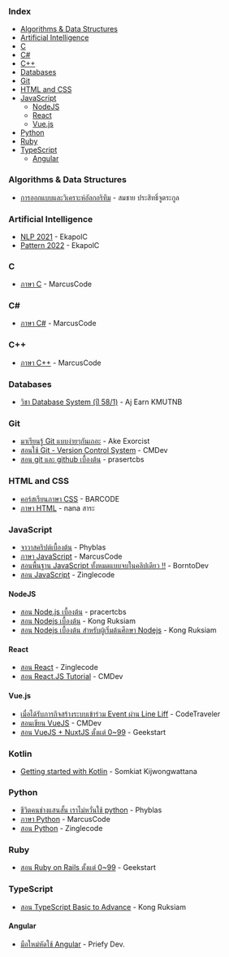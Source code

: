 ### Index

* [Algorithms & Data Structures](#algorithms--data-structures)
* [Artificial Intelligence](#Artificial-Intelligence)
* [C](#c)
* [C#](#csharp)
* [C++](#cpp)
* [Databases](#databases)
* [Git](#git)
* [HTML and CSS](#html-and-css)
* [JavaScript](#javascript)
    * [NodeJS](#nodejs)
    * [React](#react)
    * [Vue.js](#vuejs)
* [Python](#python)
* [Ruby](#ruby)
* [TypeScript](#typescript)
    * [Angular](#angular)


### Algorithms & Data Structures

* [การออกแบบและวิเคราะห์อัลกอริทึม](https://youtube.com/playlist?list=PL0ROnaCzUGB65_YkASLAEmcW_mtxFtq4m) - สมชาย ประสิทธิ์จูตระกูล


### Artificial Intelligence

* [NLP 2021](https://youtube.com/playlist?list=PLcBOyD1N1T-PIYnPZ9_iHtug9e-BcHIob) - EkapolC
* [Pattern 2022](https://youtube.com/playlist?list=PLcBOyD1N1T-MnWcKQZqE8FXrgoiiVdXvI) - EkapolC


### C

* [ภาษา C](http://marcuscode.com/lang/c) - MarcusCode


### <a id="csharp"></a>C\#

* [ภาษา C#](http://marcuscode.com/lang/csharp) - MarcusCode


### <a id="cpp"></a>C++

* [ภาษา C++](http://marcuscode.com/lang/cpp) - MarcusCode


### Databases

* [วิชา Database System (ปี 58/1)](https://youtube.com/playlist?list=PL7fB6_3v0nhxRBOP44PL8SnhXnauinlb2) - Aj Earn KMUTNB


### Git

* [มาเรียนรู้ Git แบบง่ายๆกันเถอะ](https://blog.nextzy.me/มาเรียนรู้-git-แบบง่ายๆกันเถอะ-427398e62f82) - Ake Exorcist
* [สอนใช้ Git - Version Control System](https://www.youtube.com/playlist?list=PLjPfp4Ph3gBrgVPZySWHZwxXSxdgOKhQ-) - CMDev
* [สอน git และ github เบื้องต้น](https://www.youtube.com/playlist?list=PLoTScYm9O0GGsV1ZAyP4m_iyAbflQrKrX) - prasertcbs


### HTML and CSS

* [คอร์สเรียนภาษา CSS](https://youtube.com/playlist?list=PLtfWtWKHvrn8GxLV6Sws3cAZgmvUynxwz) - BARCODE
* [ภาษา HTML](https://youtube.com/playlist?list=PLxN7ZT-opr0KPGJPlh6DhZrz0z031ZObQ) - nana สาระ


### JavaScript

* [จาวาสคริปต์เบื้องต้น](https://phyblas.hinaboshi.com/saraban/javascript) - Phyblas
* [ภาษา JavaScript](http://marcuscode.com/lang/javascript) - MarcusCode
* [สอนพื้นฐาน JavaScript ทั้งหมดแบบจบในคลิปเดียว !!](https://www.youtube.com/watch?v=PGZ7QiKdumo) - BorntoDev
* [สอน JavaScript](https://www.youtube.com/playlist?list=PL_xSQKvnccplgKmdtqizMGRh11witheTM) - Zinglecode


#### NodeJS

* [สอน Node.js เบื้องต้น](https://www.youtube.com/playlist?list=PLoTScYm9O0GERtEdsPHK5Q-cdor5ADnyM) - pracertcbs
* [สอน Nodejs เบื้องต้น](https://www.youtube.com/watch?v=mDezAkh5gcE) - Kong Ruksiam
* [สอน Nodejs เบื้องต้น สำหรับผู้เริ่มต้นศึกษา Nodejs](https://www.youtube.com/playlist?list=PLEE74DyIkwEkWkVWy3TbjrTICVF_eUdyc) - Kong Ruksiam


#### React

* [สอน React](https://www.youtube.com/playlist?list=PL_xSQKvnccpn-C2fZNJtCykO24yqFWkDn) - Zinglecode
* [สอน React.JS Tutorial](https://www.youtube.com/playlist?list=PLjPfp4Ph3gBo5SmWJXwv4oKDfeTXA7xgw) - CMDev


#### Vue.js

* [เมื่อได้รับภารกิจสร้างระบบเข้าร่วม Event ผ่าน Line Liff](https://www.youtube.com/playlist?list=PLSy2hExy-WZN_fJSBbX7bsrAWsm3sbQg-) - CodeTraveler
* [สอนเขียน VueJS](https://www.youtube.com/playlist?list=PLjPfp4Ph3gBry3sJDNrbqor5ikjwGDJ_7) - CMDev
* [สอน VueJS + NuxtJS ตั้งแต่ 0~99](https://www.youtube.com/playlist?list=PLXm-UJjVcJCMd24NIQTPcqHhfnK-QbPmD) - Geekstart


### Kotlin

* [Getting started with Kotlin](https://www.skooldio.com/courses/getting-started-with-kotlin) - Somkiat Kijwongwattana


### Python

* [ชีวิตคนช่างแสนสั้น เราไม่หวั่นใช้ python](https://phyblas.hinaboshi.com/saraban/python) - Phyblas
* [ภาษา Python](http://marcuscode.com/lang/python) - MarcusCode
* [สอน Python](https://www.youtube.com/playlist?list=PL_xSQKvnccpk1xciZgtt6xEstU7A6fcAp) - Zinglecode


### Ruby

* [สอน Ruby on Rails ตั้งแต่ 0~99](https://www.youtube.com/playlist?list=PLXm-UJjVcJCPxawSeVSYP1bsP_0_iMpQJ) - Geekstart


### TypeScript

* [สอน TypeScript Basic to Advance](https://www.youtube.com/playlist?list=PLEE74DyIkwEn4NOiqo43uxvSzyE0eyUQj) - Kong Ruksiam


#### Angular

* [มือใหม่หัดใช้ Angular](https://priefydev.wordpress.com/tag/angular/) - Priefy Dev.


